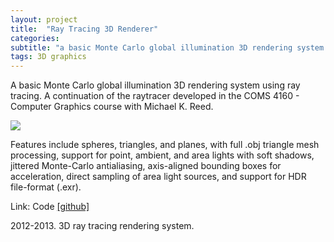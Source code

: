 ```yaml
---
layout: project
title:  "Ray Tracing 3D Renderer"
categories: 
subtitle: "a basic Monte Carlo global illumination 3D rendering system in C++ "
tags: 3D graphics
---
```

A basic Monte Carlo global illumination 3D rendering system using ray tracing. 
A continuation of the raytracer developed in the COMS 4160 - Computer Graphics 
course with Michael K. Reed. 

<img src="{{ site.baseurl }}/projects/images/raytra.gif" style="margin:auto;"/>

Features include spheres, triangles, and planes, with full .obj triangle mesh
processing, support for point, ambient, and area lights with soft shadows, 
jittered Monte-Carlo antialiasing, axis-aligned bounding boxes for acceleration,
direct sampling of area light sources, and support for HDR file-format (.exr).


Link: Code <a href="https://github.com/amritamaz/raytramaz">[github]</a>

2012-2013. 3D ray tracing rendering system.



